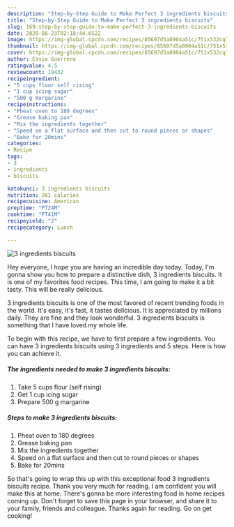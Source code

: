 ```yaml
---
description: "Step-by-Step Guide to Make Perfect 3 ingredients biscuits"
title: "Step-by-Step Guide to Make Perfect 3 ingredients biscuits"
slug: 169-step-by-step-guide-to-make-perfect-3-ingredients-biscuits
date: 2020-08-23T02:18:44.652Z
image: https://img-global.cpcdn.com/recipes/85697d5a8904a51c/751x532cq70/3-ingredients-biscuits-recipe-main-photo.jpg
thumbnail: https://img-global.cpcdn.com/recipes/85697d5a8904a51c/751x532cq70/3-ingredients-biscuits-recipe-main-photo.jpg
cover: https://img-global.cpcdn.com/recipes/85697d5a8904a51c/751x532cq70/3-ingredients-biscuits-recipe-main-photo.jpg
author: Essie Guerrero
ratingvalue: 4.5
reviewcount: 19432
recipeingredient:
- "5 cups flour self rising"
- "1 cup icing sugar"
- "500 g margarine"
recipeinstructions:
- "Pheat oven to 180 degrees"
- "Grease baking pan"
- "Mix the ingredients together"
- "Speed on a flat surface and then cut to round pieces or shapes"
- "Bake for 20mins"
categories:
- Recipe
tags:
- 3
- ingredients
- biscuits

katakunci: 3 ingredients biscuits 
nutrition: 261 calories
recipecuisine: American
preptime: "PT24M"
cooktime: "PT41M"
recipeyield: "2"
recipecategory: Lunch

---
```



![3 ingredients biscuits](https://img-global.cpcdn.com/recipes/85697d5a8904a51c/751x532cq70/3-ingredients-biscuits-recipe-main-photo.jpg)

Hey everyone, I hope you are having an incredible day today. Today, I'm gonna show you how to prepare a distinctive dish, 3 ingredients biscuits. It is one of my favorites food recipes. This time, I am going to make it a bit tasty. This will be really delicious.

3 ingredients biscuits is one of the most favored of recent trending foods in the world. It's easy, it's fast, it tastes delicious. It is appreciated by millions daily. They are fine and they look wonderful. 3 ingredients biscuits is something that I have loved my whole life.




To begin with this recipe, we have to first prepare a few ingredients. You can have 3 ingredients biscuits using 3 ingredients and 5 steps. Here is how you can achieve it.

<!--inarticleads1-->

##### The ingredients needed to make 3 ingredients biscuits:

1. Take 5 cups flour (self rising)
1. Get 1 cup icing sugar
1. Prepare 500 g margarine




<!--inarticleads2-->

##### Steps to make 3 ingredients biscuits:

1. Pheat oven to 180 degrees
1. Grease baking pan
1. Mix the ingredients together
1. Speed on a flat surface and then cut to round pieces or shapes
1. Bake for 20mins




So that's going to wrap this up with this exceptional food 3 ingredients biscuits recipe. Thank you very much for reading. I am confident you will make this at home. There's gonna be more interesting food in home recipes coming up. Don't forget to save this page in your browser, and share it to your family, friends and colleague. Thanks again for reading. Go on get cooking!
